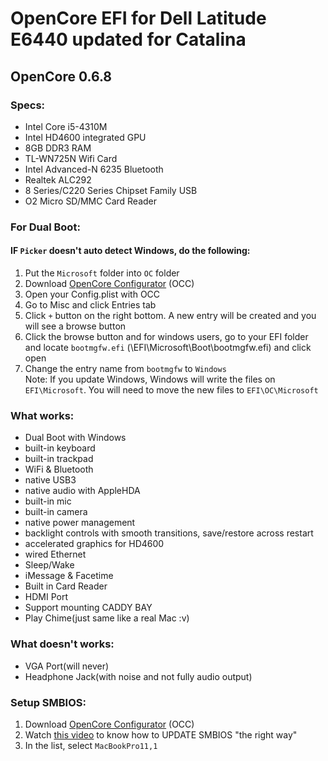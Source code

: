 # OpenCore EFI for Dell Latitude E6440 updated for Catalina
## OpenCore 0.6.8
### Specs:
  - Intel Core i5-4310M
  - Intel HD4600 integrated GPU
  - 8GB DDR3 RAM
  - TL-WN725N Wifi Card
  - Intel Advanced-N 6235 Bluetooth
  - Realtek ALC292
  - 8 Series/C220 Series Chipset Family USB
  - O2 Micro SD/MMC Card Reader
  
  ### For Dual Boot:
  #### IF `Picker` doesn't auto detect Windows, do the following:
 1. Put the `Microsoft` folder into `OC` folder
 2. Download  [OpenCore Configurator](https://mackie100projects.altervista.org/download-opencore-configurator) (OCC) 
 3. Open your Config.plist with OCC
 4. Go to Misc and click Entries tab
 5. Click `+` button on the right bottom. A new entry will be created and you will see a browse button
 6. Click the browse button and for windows users, go to your EFI folder  and locate `bootmgfw.efi`  (\EFI\Microsoft\Boot\bootmgfw.efi) and click open
 7. Change the entry name from `bootmgfw` to `Windows`<br>
 Note: If you update Windows, Windows will write the files on `EFI\Microsoft`. You will need to move the new files to `EFI\OC\Microsoft`
  

 
 ### What works:
 
 - Dual Boot with Windows
 - built-in keyboard
 - built-in trackpad
 - WiFi & Bluetooth
 - native USB3
 - native audio with AppleHDA
 - built-in mic
 - built-in camera
 - native power management
 - backlight controls with smooth transitions, save/restore across restart
 - accelerated graphics for HD4600
 - wired Ethernet
 - Sleep/Wake
 - iMessage & Facetime
 - Built in Card Reader
 - HDMI Port
 - Support mounting CADDY BAY
 - Play Chime(just same like a real Mac :v)

### What doesn't works:
 - VGA Port(will never)
 - Headphone Jack(with noise and not fully audio output)

### Setup SMBIOS:

1. Download [OpenCore Configurator](https://mackie100projects.altervista.org/download-opencore-configurator) (OCC) 
2. Watch [this video](https://drive.google.com/file/d/1KQC-r6yeYCRDAIKaIzWl3wMfrxHkTcCz/view?usp=drivesdk) to know how to UPDATE SMBIOS "the right way"
3. In the list, select `MacBookPro11,1`
